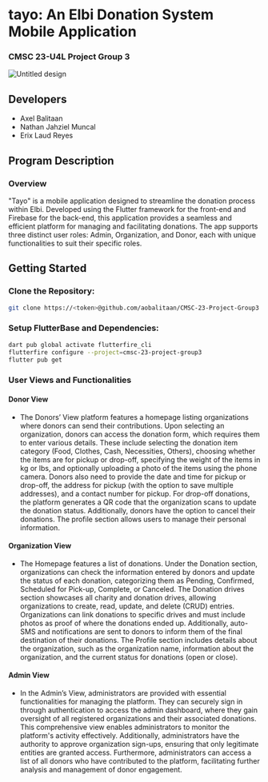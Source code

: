 # tayo: An Elbi Donation System Mobile Application
### CMSC 23-U4L Project Group 3

![Untitled design](https://github.com/user-attachments/assets/cc217125-a853-4e30-a1d7-31a019046960)

## Developers
- Axel Balitaan
- Nathan Jahziel Muncal
- Erix Laud Reyes

## Program Description

### Overview
"Tayo" is a mobile application designed to streamline the donation process within Elbi. Developed using the Flutter framework for the front-end and Firebase for the back-end, this application provides a seamless and efficient platform for managing and facilitating donations. The app supports three distinct user roles: Admin, Organization, and Donor, each with unique functionalities to suit their specific roles.

## Getting Started

### Clone the Repository:
```bash
git clone https://<token>@github.com/aobalitaan/CMSC-23-Project-Group3.git
```

### Setup FlutterBase and Dependencies:
```bash
dart pub global activate flutterfire_cli
flutterfire configure --project=cmsc-23-project-group3
flutter pub get
```

### User Views and Functionalities

#### Donor View
- The Donors’ View platform features a homepage listing organizations where donors can send their contributions. Upon selecting an organization, donors can access the donation form, which requires them to enter various details. These include selecting the donation item category (Food, Clothes, Cash, Necessities, Others), choosing whether the items are for pickup or drop-off, specifying the weight of the items in kg or lbs, and optionally uploading a photo of the items using the phone camera. Donors also need to provide the date and time for pickup or drop-off, the address for pickup (with the option to save multiple addresses), and a contact number for pickup. For drop-off donations, the platform generates a QR code that the organization scans to update the donation status. Additionally, donors have the option to cancel their donations. The profile section allows users to manage their personal information.

#### Organization View
- The Homepage features a list of donations. Under the Donation section, organizations can check the information entered by donors and update the status of each donation, categorizing them as Pending, Confirmed, Scheduled for Pick-up, Complete, or Canceled. The Donation drives section showcases all charity and donation drives, allowing organizations to create, read, update, and delete (CRUD) entries. Organizations can link donations to specific drives and must include photos as proof of where the donations ended up. Additionally, auto-SMS and notifications are sent to donors to inform them of the final destination of their donations. The Profile section includes details about the organization, such as the organization name, information about the organization, and the current status for donations (open or close).

#### Admin View
- In the Admin’s View, administrators are provided with essential functionalities for managing the platform. They can securely sign in through authentication to access the admin dashboard, where they gain oversight of all registered organizations and their associated donations. This comprehensive view enables administrators to monitor the platform's activity effectively. Additionally, administrators have the authority to approve organization sign-ups, ensuring that only legitimate entities are granted access. Furthermore, administrators can access a list of all donors who have contributed to the platform, facilitating further analysis and management of donor engagement.


